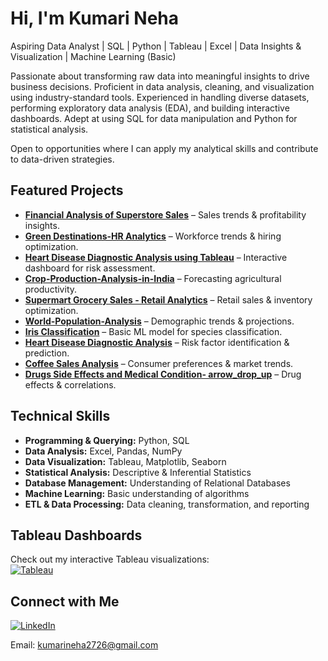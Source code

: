 # Hi, I'm Kumari Neha
Aspiring Data Analyst | SQL | Python | Tableau | Excel | Data Insights & Visualization | Machine Learning (Basic)  

Passionate about transforming raw data into meaningful insights to drive business decisions. Proficient in data analysis, cleaning, and visualization using industry-standard tools. Experienced in handling diverse datasets, performing exploratory data analysis (EDA), and building interactive dashboards. Adept at using SQL for data manipulation and Python for statistical analysis.

Open to opportunities where I can apply my analytical skills and contribute to data-driven strategies.

## Featured Projects
- **[Financial Analysis of Superstore Sales](https://github.com/KumariNeha26/Financial-Analysis-of-Superstore-Sales)** – Sales trends & profitability insights.  
- **[Green Destinations-HR Analytics](https://github.com/KumariNeha26/Green-Destinations-HR-Analytics)** – Workforce trends & hiring optimization.  
- **[Heart Disease Diagnostic Analysis using Tableau](https://github.com/KumariNeha26/Heart-Disease-Diagnostic-Analysis-using-Tableau/tree/main)** – Interactive dashboard for risk assessment.
- **[Crop-Production-Analysis-in-India](https://github.com/KumariNeha26/Crop-Production-Analysis-in-India)** – Forecasting agricultural productivity.
- **[Supermart Grocery Sales - Retail Analytics](https://github.com/KumariNeha26/Supermart-Grocery-Sales---Retail-Analytics-Dataset)** – Retail sales & inventory optimization.
- **[World-Population-Analysis](https://github.com/KumariNeha26/World-Population-Analysis)** – Demographic trends & projections.
- **[Iris Classification](https://github.com/KumariNeha26/Iris-Classification)** – Basic ML model for species classification.
- **[Heart Disease Diagnostic Analysis](https://github.com/KumariNeha26/Heart-Disease-Diagnostic-Analysis)** – Risk factor identification & prediction.
- **[Coffee Sales Analysis](https://github.com/KumariNeha26/Coffee-Sales-Analysis)** – Consumer preferences & market trends.
- **[Drugs Side Effects and Medical Condition- arrow_drop_up](https://github.com/KumariNeha26/Drugs-Side-Effects-and-Medical-Condition-arrow_drop_up/tree/main)** – Drug effects & correlations.

## Technical Skills  
- **Programming & Querying:** Python, SQL  
- **Data Analysis:** Excel, Pandas, NumPy  
- **Data Visualization:** Tableau, Matplotlib, Seaborn
- **Statistical Analysis:** Descriptive & Inferential Statistics
- **Database Management:** Understanding of Relational
Databases
- **Machine Learning:** Basic understanding of algorithms
- **ETL & Data Processing:** Data cleaning, transformation, and reporting
  
## Tableau Dashboards
Check out my interactive Tableau visualizations:  
[![Tableau](https://img.shields.io/badge/-Tableau-blue)](https://public.tableau.com/app/profile/kumari.neha/vizzes)

## Connect with Me
[![LinkedIn](https://img.shields.io/badge/-LinkedIn-blue)](https://www.linkedin.com/in/kumari-neha26)

Email: kumarineha2726@gmail.com


